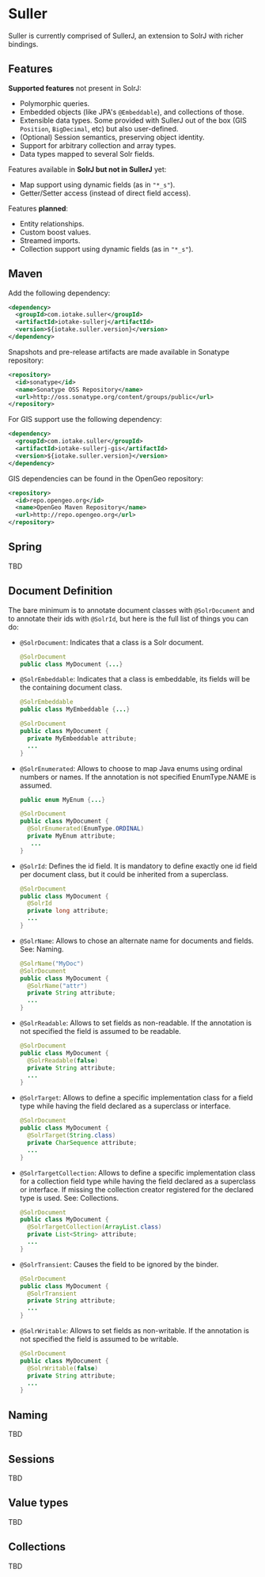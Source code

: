 Suller
===========

Suller is currently comprised of SullerJ, an extension to SolrJ with richer bindings.

Features
-----------
**Supported features** not present in SolrJ:
* Polymorphic queries.
* Embedded objects (like JPA's `@Embeddable`), and collections of those.
* Extensible data types. Some provided with SullerJ out of the box (GIS `Position`, `BigDecimal`, etc) but also user-defined.
* (Optional) Session semantics, preserving object identity.
* Support for arbitrary collection and array types.
* Data types mapped to several Solr fields.


Features available in **SolrJ but not in SullerJ** yet:
* Map support using dynamic fields (as in `"*_s"`).
* Getter/Setter access (instead of direct field access).

Features **planned**:
* Entity relationships.
* Custom boost values.
* Streamed imports.
* Collection support using dynamic fields (as in `"*_s"`).

Maven
-----------
Add the following dependency:
```xml
<dependency>
  <groupId>com.iotake.suller</groupId>
  <artifactId>iotake-sullerj</artifactId>
  <version>${iotake.suller.version}</version>
</dependency>
```

Snapshots and pre-release artifacts are made available in Sonatype repository:
```xml
<repository>
  <id>sonatype</id>
  <name>Sonatype OSS Repository</name>
  <url>http://oss.sonatype.org/content/groups/public</url>
</repository>
```

For GIS support use the following dependency:
```xml
<dependency>
  <groupId>com.iotake.suller</groupId>
  <artifactId>iotake-sullerj-gis</artifactId>
  <version>${iotake.suller.version}</version>
</dependency>
```

GIS dependencies can be found in the OpenGeo repository:
```xml
<repository>
  <id>repo.opengeo.org</id>
  <name>OpenGeo Maven Repository</name>
  <url>http://repo.opengeo.org</url>
</repository>
```

Spring
-----------
TBD

Document Definition
-----------
The bare minimum is to annotate document classes with `@SolrDocument` and to annotate their ids with `@SolrId`, but here is the full list of things you can do:

* `@SolrDocument`: Indicates that a class is a Solr document.

    ```java
    @SolrDocument
    public class MyDocument {...}
    ```

* `@SolrEmbeddable`: Indicates that a class is embeddable, its fields will be the containing document class.

    ```java
    @SolrEmbeddable
    public class MyEmbeddable {...}
    
    @SolrDocument
    public class MyDocument {
      private MyEmbeddable attribute;
      ...
    }
    ```

* `@SolrEnumerated`: Allows to choose to map Java enums using ordinal numbers or names. If the annotation is not specified EnumType.NAME is assumed.

    ```java
    public enum MyEnum {...}
    
    @SolrDocument
    public class MyDocument {
      @SolrEnumerated(EnumType.ORDINAL)
      private MyEnum attribute;
       ...
    }
    ```

* `@SolrId`: Defines the id field. It is mandatory to define exactly one id field per document class, but it could be inherited from a superclass.

    ```java
    @SolrDocument
    public class MyDocument {
      @SolrId
      private long attribute;
      ...
    }
    ```

* `@SolrName`: Allows to chose an alternate name for documents and fields. See: Naming.
 
    ```java
    @SolrName("MyDoc")
    @SolrDocument
    public class MyDocument {
      @SolrName("attr")
      private String attribute;
      ...
    }
    ```
* `@SolrReadable`: Allows to set fields as non-readable. If the annotation is not specified the field is assumed to be readable.
 
    ```java
    @SolrDocument
    public class MyDocument {
      @SolrReadable(false)
      private String attribute;
      ...
    }
    ```

* `@SolrTarget`: Allows to define a specific implementation class for a field type while having the field declared as a superclass or interface.
    ```java
    @SolrDocument
    public class MyDocument {
      @SolrTarget(String.class)
      private CharSequence attribute;
      ...
    }
    ```

* `@SolrTargetCollection`: Allows to define a specific implementation class for a collection field type while having the field declared as a superclass or interface. If missing the collection creator registered for the declared type is used. See: Collections.
 
    ```java
    @SolrDocument
    public class MyDocument {
      @SolrTargetCollection(ArrayList.class)
      private List<String> attribute;
      ...
    }
    ```

* `@SolrTransient`: Causes the field to be ignored by the binder.
 
    ```java
    @SolrDocument
    public class MyDocument {
      @SolrTransient
      private String attribute;
      ...
    }
    ```

* `@SolrWritable`: Allows to set fields as non-writable. If the annotation is not specified the field is assumed to be writable.

    ```java
    @SolrDocument
    public class MyDocument {
      @SolrWritable(false)
      private String attribute;
      ...
    }
    ```

Naming
-----------
TBD

Sessions
-----------
TBD

Value types
-----------
TBD

Collections
-----------
TBD
